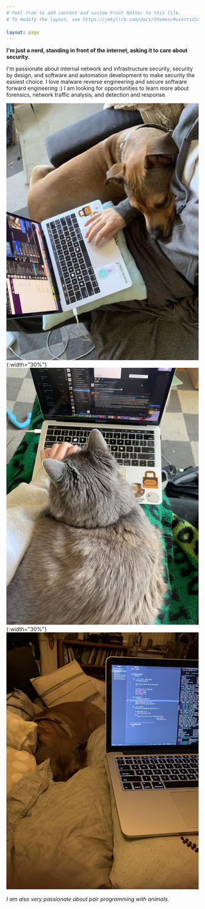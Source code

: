 ```yaml
---
# Feel free to add content and custom Front Matter to this file.
# To modify the layout, see https://jekyllrb.com/docs/themes/#overriding-theme-defaults

layout: page
---
```


**I'm just a nerd, standing in front of the internet, asking it to care about security.**

I'm passionate about internal network and infrastructure security, security by design, and software and automation development to make security the easiest choice. I love malware reverse engineering and secure software forward engineering :) I am looking for opportunities to learn more about forensics, network traffic analysis, and detection and response.

![finn-lap](static/finn-lap.jpg){:width="30%"} ![zuzu-lap](static/zuzu-lap.jpg){:width="30%"} ![finn-snuggle](static/finn-snuggle.jpg)

*I am also very passionate about pair programming with animals.* </p>
